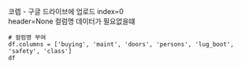 코렙 - 구글 드라이브에 업로드 
index=0  
header=None 컬럼명 데이터가 필요없을떄

```
# 컬럼명 부여
df.columns = ['buying', 'maint', 'doors', 'persons', 'lug_boot', 'safety', 'class']
df
```

